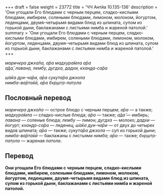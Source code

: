 +++
draft = false
weight = 23772
title = 'ЧЧ Антйа 10.135-136'
description = 'Они угощали Его блюдами с черным перцем, сладко-кислыми блюдами, имбирем, солеными блюдами, лимоном, молоком, йогуртом, леденцами, двумя-четырьмя видами блюд из шпината, супом из горькой дыни, баклажанами с листьями нимба и жареной патолой.'
summary = 'Они угощали Его блюдами с черным перцем, сладко-кислыми блюдами, имбирем, солеными блюдами, лимоном, молоком, йогуртом, леденцами, двумя-четырьмя видами блюд из шпината, супом из горькой дыни, баклажанами с листьями нимба и жареной патолой.'
+++

_маричера джха̄ла, а̄ра мадхура̄мла а̄ра  
а̄да̄, лаван̣а, лембу, дугдха, дадхи, кхан̣д̣а-са̄ра_

_ш́а̄ка дуи-ча̄ри, а̄ра сукута̄ра джхола  
нимба-ва̄рта̄кӣ, а̄ра бхр̣шт̣а-пат̣ола_

## Пословный перевод

_маричера_ _джха̄ла_ — острое блюдо с черным перцем; _а̄ра_ — а также; _мадхура̄мла_ — сладко-кислые блюда; _а̄ра_ — также; _а̄да̄_ — имбирь; _лаван̣а_ — соленые блюда; _лембу_ — лимон; _дугдха_ — молоко; _дадхи_ — йогурт; _кхан̣д̣а_\-_са̄ра_ — леденец; _ш́а̄ка_ _дуи_\-_ча̄ри_ — от двух до четырех видов шпината; _а̄ра_ — также; _сукута̄ра_ _джхола_ — суп из горькой дыни; _нимба_\-_ва̄рта̄кӣ_ — баклажаны с листьями _нимба_; _а̄ра_ — также; _бхр̣шт̣а_\-_пат̣ола_ — жареная _патола_.

## Перевод

**Они угощали Его блюдами с черным перцем, сладко-кислыми блюдами, имбирем, солеными блюдами, лимоном, молоком, йогуртом, леденцами, двумя-четырьмя видами блюд из шпината, супом из горькой дыни, баклажанами с листьями нимба и жареной патолой.**
